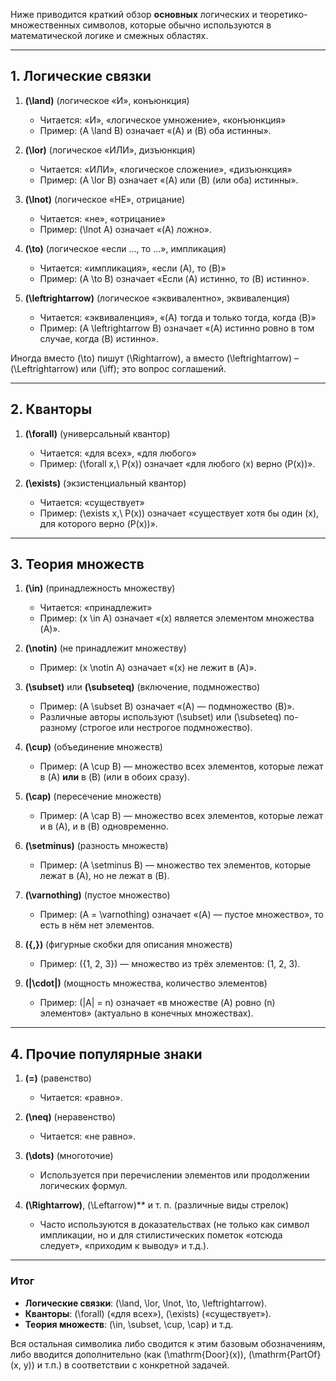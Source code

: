 Ниже приводится краткий обзор **основных** логических и теоретико-множественных символов, которые обычно используются в математической логике и смежных областях.

---

## 1. Логические связки

1. **\(\land\)** (логическое «И», конъюнкция)  
   - Читается: «И», «логическое умножение», «конъюнкция»  
   - Пример: \(A \land B\) означает «\(A\) и \(B\) оба истинны».

2. **\(\lor\)** (логическое «ИЛИ», дизъюнкция)  
   - Читается: «ИЛИ», «логическое сложение», «дизъюнкция»  
   - Пример: \(A \lor B\) означает «\(A\) или \(B\) (или оба) истинны».

3. **\(\lnot\)** (логическое «НЕ», отрицание)  
   - Читается: «не», «отрицание»  
   - Пример: \(\lnot A\) означает «\(A\) ложно».

4. **\(\to\)** (логическое «если …, то …», импликация)  
   - Читается: «импликация», «если \(A\), то \(B\)»  
   - Пример: \(A \to B\) означает «Если \(A\) истинно, то \(B\) истинно».

5. **\(\leftrightarrow\)** (логическое «эквивалентно», эквиваленция)  
   - Читается: «эквиваленция», «\(A\) тогда и только тогда, когда \(B\)»  
   - Пример: \(A \leftrightarrow B\) означает «\(A\) истинно ровно в том случае, когда \(B\) истинно».

Иногда вместо \(\to\) пишут \(\Rightarrow\), а вместо \(\leftrightarrow\) – \(\Leftrightarrow\) или \(\iff\); это вопрос соглашений.

---

## 2. Кванторы

1. **\(\forall\)** (универсальный квантор)  
   - Читается: «для всех», «для любого»  
   - Пример: \(\forall x,\ P(x)\) означает «для любого \(x\) верно \(P(x)\)».

2. **\(\exists\)** (экзистенциальный квантор)  
   - Читается: «существует»  
   - Пример: \(\exists x,\ P(x)\) означает «существует хотя бы один \(x\), для которого верно \(P(x)\)».

---

## 3. Теория множеств

1. **\(\in\)** (принадлежность множеству)  
   - Читается: «принадлежит»  
   - Пример: \(x \in A\) означает «\(x\) является элементом множества \(A\)».

2. **\(\notin\)** (не принадлежит множеству)  
   - Пример: \(x \notin A\) означает «\(x\) не лежит в \(A\)».

3. **\(\subset\)** или **\(\subseteq\)** (включение, подмножество)  
   - Пример: \(A \subset B\) означает «\(A\) — подмножество \(B\)».  
   - Различные авторы используют \(\subset\) или \(\subseteq\) по-разному (строгое или нестрогое подмножество).

4. **\(\cup\)** (объединение множеств)  
   - Пример: \(A \cup B\) — множество всех элементов, которые лежат в \(A\) **или** в \(B\) (или в обоих сразу).

5. **\(\cap\)** (пересечение множеств)  
   - Пример: \(A \cap B\) — множество всех элементов, которые лежат и в \(A\), и в \(B\) одновременно.

6. **\(\setminus\)** (разность множеств)  
   - Пример: \(A \setminus B\) — множество тех элементов, которые лежат в \(A\), но не лежат в \(B\).

7. **\(\varnothing\)** (пустое множество)  
   - Пример: \(A = \varnothing\) означает «\(A\) — пустое множество», то есть в нём нет элементов.

8. **\(\{\,\}\)** (фигурные скобки для описания множеств)  
   - Пример: \(\{1, 2, 3\}\) — множество из трёх элементов: \(1, 2, 3\).

9. **\(|\cdot|\)** (мощность множества, количество элементов)  
   - Пример: \(|A| = n\) означает «в множестве \(A\) ровно \(n\) элементов» (актуально в конечных множествах).

---

## 4. Прочие популярные знаки

1. **\(=\)** (равенство)  
   - Читается: «равно».  

2. **\(\neq\)** (неравенство)  
   - Читается: «не равно».  

3. **\(\dots\)** (многоточие)  
   - Используется при перечислении элементов или продолжении логических формул.

4. **\(\Rightarrow\)**, \(\Leftarrow\)** и т. п. (различные виды стрелок)  
   - Часто используются в доказательствах (не только как символ импликации, но и для стилистических пометок «отсюда следует», «приходим к выводу» и т.д.).  

---

### Итог

- **Логические связки**: \(\land, \lor, \lnot, \to, \leftrightarrow\).  
- **Кванторы**: \(\forall\) («для всех»), \(\exists\) («существует»).  
- **Теория множеств**: \(\in, \subset, \cup, \cap\) и т.д.  

Вся остальная символика либо сводится к этим базовым обозначениям, либо вводится дополнительно (как \(\mathrm{Door}(x)\), \(\mathrm{PartOf}(x, y)\) и т.п.) в соответствии с конкретной задачей.